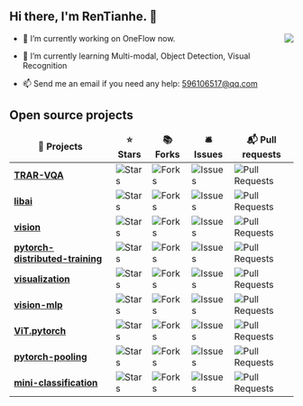 
<h2> Hi there, I'm RenTianhe. 👋 </h2>
<img align="right" src="https://github-readme-stats.vercel.app/api?username=rentainhe&show_icons=true&icon_color=CE1D2D&text_color=718096&bg_color=ffffff&hide_title=true" />

- 🔭 I’m currently working on OneFlow now.

- 🌱 I’m currently learning Multi-modal, Object Detection, Visual Recognition

- 📫 Send me an email if you need any help: 596106517@qq.com

<!--
**rentainhe/rentainhe** is a ✨ _special_ ✨ repository because its `README.md` (this file) appears on your GitHub profile.

Here are some ideas to get you started:

- 🔭 I’m currently working on MAC Lab in XMU
- 🌱 I’m currently learning Multi-modal, Object Detection and so on
- 👯 I’m looking to collaborate on ...
- 🤔 I’m looking for help with ...
- 💬 Ask me about ...
- 📫 How to reach me: ...
- 😄 Pronouns: ...
- ⚡ Fun fact: ...
-->

<h2>Open source projects</h2>
<table>
  <thead align="center">
    <tr border: none;>
      <td><b>🎁 Projects</b></td>
      <td><b>⭐ Stars</b></td>
      <td><b>📚 Forks</b></td>
      <td><b>🛎 Issues</b></td>
      <td><b>📬 Pull requests</b></td>
    </tr>
  </thead>
  <tbody>
    <tr>
      <td><a href="https://github.com/rentainhe/TRAR-VQA"><b>TRAR-VQA</b></a></td>
      <td><img alt="Stars" src="https://img.shields.io/github/stars/rentainhe/TRAR-VQA?style=flat-square&labelColor=343b41"/></td>
      <td><img alt="Forks" src="https://img.shields.io/github/forks/rentainhe/TRAR-VQA?style=flat-square&labelColor=343b41"/></td>
      <td><img alt="Issues" src="https://img.shields.io/github/issues/rentainhe/TRAR-VQA?style=flat-square&labelColor=343b41"/></td>
      <td><img alt="Pull Requests" src="https://img.shields.io/github/issues-pr/rentainhe/TRAR-VQA?style=flat-square&labelColor=343b41"/></td>
    </tr>
    <tr>
      <td><a href="https://github.com/Oneflow-Inc/libai"><b>libai</b></a></td>
      <td><img alt="Stars" src="https://img.shields.io/github/stars/Oneflow-Inc/libai?style=flat-square&labelColor=343b41"/></td>
      <td><img alt="Forks" src="https://img.shields.io/github/forks/Oneflow-Inc/libai?style=flat-square&labelColor=343b41"/></td>
      <td><img alt="Issues" src="https://img.shields.io/github/issues/Oneflow-Inc/libai?style=flat-square&labelColor=343b41"/></td>
      <td><img alt="Pull Requests" src="https://img.shields.io/github/issues-pr/Oneflow-Inc/libai?style=flat-square&labelColor=343b41"/></td>
    </tr>
    <tr>
      <td><a href="https://github.com/Oneflow-Inc/vision"><b>vision</b></a></td>
      <td><img alt="Stars" src="https://img.shields.io/github/stars/Oneflow-Inc/vision?style=flat-square&labelColor=343b41"/></td>
      <td><img alt="Forks" src="https://img.shields.io/github/forks/Oneflow-Inc/vision?style=flat-square&labelColor=343b41"/></td>
      <td><img alt="Issues" src="https://img.shields.io/github/issues/Oneflow-Inc/vision?style=flat-square&labelColor=343b41"/></td>
      <td><img alt="Pull Requests" src="https://img.shields.io/github/issues-pr/Oneflow-Inc/vision?style=flat-square&labelColor=343b41"/></td>
    </tr>
	  <tr>
      <td><a href="https://github.com/rentainhe/pytorch-distributed-training"><b>pytorch-distributed-training</b></a></td>
      <td><img alt="Stars" src="https://img.shields.io/github/stars/rentainhe/pytorch-distributed-training?style=flat-square&labelColor=343b41"/></td>
      <td><img alt="Forks" src="https://img.shields.io/github/forks/rentainhe/pytorch-distributed-training?style=flat-square&labelColor=343b41"/></td>
      <td><img alt="Issues" src="https://img.shields.io/github/issues/rentainhe/pytorch-distributed-training?style=flat-square&labelColor=343b41"/></td>
      <td><img alt="Pull Requests" src="https://img.shields.io/github/issues-pr/rentainhe/pytorch-distributed-training?style=flat-square&labelColor=343b41"/></td>
    </tr>
	  <tr>
      <td><a href="https://github.com/rentainhe/visualization"><b>visualization</b></a></td>
      <td><img alt="Stars" src="https://img.shields.io/github/stars/rentainhe/visualization?style=flat-square&labelColor=343b41"/></td>
      <td><img alt="Forks" src="https://img.shields.io/github/forks/rentainhe/visualization?style=flat-square&labelColor=343b41"/></td>
      <td><img alt="Issues" src="https://img.shields.io/github/issues/rentainhe/visualization?style=flat-square&labelColor=343b41"/></td>
      <td><img alt="Pull Requests" src="https://img.shields.io/github/issues-pr/rentainhe/visualization?style=flat-square&labelColor=343b41"/></td>
    </tr>
	  <tr>
      <td><a href="https://github.com/rentainhe/vision-mlp"><b>vision-mlp</b></a></td>
      <td><img alt="Stars" src="https://img.shields.io/github/stars/rentainhe/vision-mlp?style=flat-square&labelColor=343b41"/></td>
      <td><img alt="Forks" src="https://img.shields.io/github/forks/rentainhe/vision-mlp?style=flat-square&labelColor=343b41"/></td>
      <td><img alt="Issues" src="https://img.shields.io/github/issues/rentainhe/vision-mlp?style=flat-square&labelColor=343b41"/></td>
      <td><img alt="Pull Requests" src="https://img.shields.io/github/issues-pr/rentainhe/vision-mlp?style=flat-square&labelColor=343b41"/></td>
    </tr>
	  <tr>
      <td><a href="https://github.com/rentainhe/ViT.pytorch"><b>ViT.pytorch</b></a></td>
      <td><img alt="Stars" src="https://img.shields.io/github/stars/rentainhe/ViT.pytorch?style=flat-square&labelColor=343b41"/></td>
      <td><img alt="Forks" src="https://img.shields.io/github/forks/rentainhe/ViT.pytorch?style=flat-square&labelColor=343b41"/></td>
      <td><img alt="Issues" src="https://img.shields.io/github/issues/rentainhe/ViT.pytorch?style=flat-square&labelColor=343b41"/></td>
      <td><img alt="Pull Requests" src="https://img.shields.io/github/issues-pr/rentainhe/ViT.pytorch?style=flat-square&labelColor=343b41"/></td>
    </tr>
	  <tr>
      <td><a href="https://github.com/rentainhe/pytorch-pooling"><b>pytorch-pooling</b></a></td>
      <td><img alt="Stars" src="https://img.shields.io/github/stars/rentainhe/pytorch-pooling?style=flat-square&labelColor=343b41"/></td>
      <td><img alt="Forks" src="https://img.shields.io/github/forks/rentainhe/pytorch-pooling?style=flat-square&labelColor=343b41"/></td>
      <td><img alt="Issues" src="https://img.shields.io/github/issues/rentainhe/pytorch-pooling?style=flat-square&labelColor=343b41"/></td>
      <td><img alt="Pull Requests" src="https://img.shields.io/github/issues-pr/rentainhe/pytorch-pooling?style=flat-square&labelColor=343b41"/></td>
    </tr>
	  <tr>
      <td><a href="https://github.com/rentainhe/mini-classification"><b>mini-classification</b></a></td>
      <td><img alt="Stars" src="https://img.shields.io/github/stars/rentainhe/mini-classification?style=flat-square&labelColor=343b41"/></td>
      <td><img alt="Forks" src="https://img.shields.io/github/forks/rentainhe/mini-classification?style=flat-square&labelColor=343b41"/></td>
      <td><img alt="Issues" src="https://img.shields.io/github/issues/rentainhe/mini-classification?style=flat-square&labelColor=343b41"/></td>
      <td><img alt="Pull Requests" src="https://img.shields.io/github/issues-pr/rentainhe/mini-classification?style=flat-square&labelColor=343b41"/></td>
    </tr>
  </tbody>
</table>
